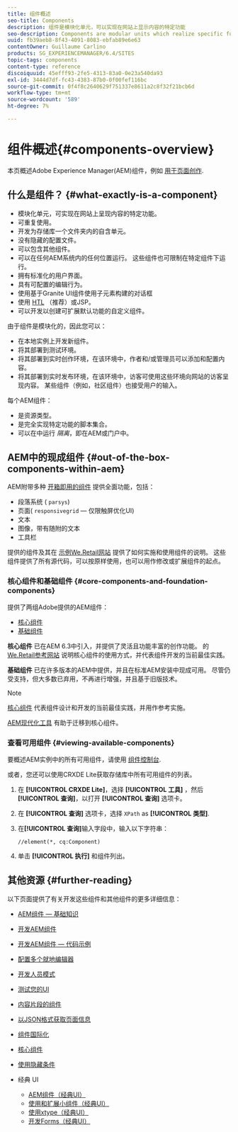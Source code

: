 ```yaml
---
title: 组件概述
seo-title: Components
description: 组件是模块化单元，可以实现在网站上显示内容的特定功能
seo-description: Components are modular units which realize specific functionality to present your content on your website
uuid: fb39aeb8-8f43-4091-8083-ebfab89e6e63
contentOwner: Guillaume Carlino
products: SG_EXPERIENCEMANAGER/6.4/SITES
topic-tags: components
content-type: reference
discoiquuid: 45efff93-2fe5-4313-83a0-0e23a540da93
exl-id: 3444d7df-fc43-4383-87b0-0f00fef116bc
source-git-commit: 0f4f8c2640629f751337e8611a2c8f32f21bcb6d
workflow-type: tm+mt
source-wordcount: '589'
ht-degree: 7%

---
```


# 组件概述{#components-overview}

本页概述Adobe Experience Manager(AEM)组件，例如 [用于页面创作](/help/sites-authoring/default-components-foundation.md).

## 什么是组件？ {#what-exactly-is-a-component}

* 模块化单元，可实现在网站上呈现内容的特定功能。
* 可重复使用。
* 开发为存储库一个文件夹内的自含单元。
* 没有隐藏的配置文件。
* 可以包含其他组件。
* 可以在任何AEM系统内的任何位置运行。 这些组件也可限制在特定组件下运行。
* 拥有标准化的用户界面。
* 具有可配置的编辑行为。
* 使用基于Granite UI组件使用子元素构建的对话框
* 使用 [HTL](https://helpx.adobe.com/experience-manager/htl/user-guide.html) （推荐）或JSP。
* 可以开发以创建可扩展默认功能的自定义组件。

由于组件是模块化的，因此您可以：

* 在本地实例上开发新组件。
* 将其部署到测试环境。
* 将其部署到实时创作环境，在该环境中，作者和/或管理员可以添加和配置内容。
* 将其部署到实时发布环境，在该环境中，访客可使用这些环境向网站的访客呈现内容。 某些组件（例如，社区组件）也接受用户的输入。

每个AEM组件：

* 是资源类型。
* 是完全实现特定功能的脚本集合。
* 可以在中运行 *隔离*，即在AEM或门户中。

## AEM中的现成组件 {#out-of-the-box-components-within-aem}

AEM附带多种 [开箱即用的组件](/help/sites-authoring/default-components.md) 提供全面功能，包括：

* 段落系统 ( `parsys`)
* 页面( `responsivegrid`  — 仅限触屏优化UI)
* 文本
* 图像，带有随附的文本
* 工具栏

提供的组件及其在 [示例We.Retail网站](/help/sites-developing/we-retail.md) 提供了如何实施和使用组件的说明。 这些组件提供了所有源代码，可以按原样使用，也可以用作修改或扩展组件的起点。

### 核心组件和基础组件 {#core-components-and-foundation-components}

提供了两组Adobe提供的AEM组件：

* [核心组件](https://experienceleague.adobe.com/docs/experience-manager-core-components/using/introduction.html?lang=zh-Hans)
* [基础组件](/help/sites-authoring/default-components-foundation.md)

**核心组件** 已在AEM 6.3中引入，并提供了灵活且功能丰富的创作功能。 的 [We.Retail参考网站](/help/sites-developing/we-retail.md) 说明核心组件的使用方式，并代表组件开发的当前最佳实践。

**基础组件** 已在许多版本的AEM中提供，并且在标准AEM安装中现成可用。 尽管仍受支持，但大多数已弃用，不再进行增强，并且基于旧版技术。

>[!NOTE]
>
>[核心组件](https://experienceleague.adobe.com/docs/experience-manager-core-components/using/introduction.html) 代表组件设计和开发的当前最佳实践，并用作参考实施。
>
>[AEM现代化工具](modernization-tools.md) 有助于迁移到核心组件。

### 查看可用组件 {#viewing-available-components}

要概述AEM实例中的所有可用组件，请使用 [组件控制台](/help/sites-authoring/default-components-console.md).

或者，您还可以使用CRXDE Lite获取存储库中所有可用组件的列表。

1. 在 **[!UICONTROL CRXDE Lite]**，选择 **[!UICONTROL 工具]** ，然后 **[!UICONTROL 查询]**，以打开 **[!UICONTROL 查询]** 选项卡。

1. 在 **[!UICONTROL 查询]** 选项卡，选择 `XPath` as **[!UICONTROL 类型]**.

1. 在&#x200B;**[!UICONTROL 查询]**&#x200B;输入字段中，输入以下字符串：

   `//element(*, cq:Component)`

1. 单击 **[!UICONTROL 执行]** 和组件列出。

## 其他资源 {#further-reading}

以下页面提供了有关开发这些组件和其他组件的更多详细信息：

* [AEM组件 — 基础知识](/help/sites-developing/components-basics.md)
* [开发AEM组件](/help/sites-developing/developing-components.md)
* [开发AEM组件 — 代码示例](/help/sites-developing/developing-components-samples.md)
* [配置多个就地编辑器](/help/sites-developing/multiple-inplace-editors.md)
* [开发人员模式](/help/sites-developing/developer-mode.md)
* [测试您的UI](/help/sites-developing/hobbes.md)
* [内容片段的组件](/help/sites-developing/components-content-fragments.md)
* [以JSON格式获取页面信息](/help/sites-developing/pageinfo.md)
* [组件国际化](/help/sites-developing/i18n.md)
* [核心组件](https://experienceleague.adobe.com/docs/experience-manager-core-components/using/introduction.html)
* [使用隐藏条件](/help/sites-developing/hide-conditions.md)
* 经典 UI

   * [AEM组件（经典UI）](/help/sites-developing/developing-components-classic.md)
   * [使用和扩展小组件（经典UI）](/help/sites-developing/widgets.md)
   * [使用xtype（经典UI）](/help/sites-developing/xtypes.md)
   * [开发Forms（经典UI）](/help/sites-developing/developing-forms.md)
